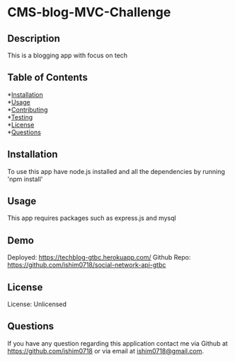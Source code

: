 # CMS-blog-MVC-Challenge

## Description
  This is a blogging app with focus on tech

  ## Table of Contents
  *[Installation](#installation)  
  *[Usage](#usage)  
  *[Contributing](#contributing)  
  *[Testing](#testing)  
  *[License](#license)  
  *[Questions](#questions)  

  ## Installation
  To use this app have node.js installed and all the dependencies by running 'npm install'

  ## Usage
  This app requires packages such as express.js and mysql

  ## Demo
  Deployed: https://techblog-gtbc.herokuapp.com/ 
  Github Repo: https://github.com/ishim0718/social-network-api-gtbc

  ## License
  License: Unlicensed

  
  ## Questions
  If you have any question regarding this application contact me via Github at https://github.com/ishim0718 or via email at ishim0718@gmail.com.
